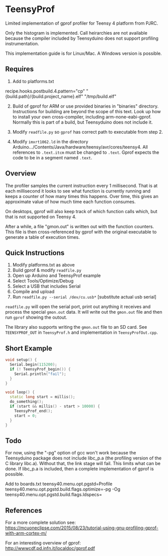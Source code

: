 TeensyProf
=====================

Limited implementation of gprof profiler for Teensy 4 platform from PJRC.

Only the histogram is implemented. Call heirarchies are not available because
the compiler included by Teensyduino does not support profiling
instrumentation.

This implementation guide is for Linux/Mac. A Windows version is possible.

Requires 
--------------

1. Add to platforms.txt

recipe.hooks.postbuild.4.pattern="cp" "{build.path}/{build.project_name}.elf" "/tmp/build.elf"

2. Build of gprof for ARM or use provided binaries in "binaries" directory. 
Instructions for building are beyond the scope of this
text. Look up how to install your own cross-compiler, including arm-none-eabi-gprof. 
Normally this is part of
a build, but Teensyduino does not include it.

3. Modify `readfile.py` so `gprof` has correct path to executable from step 2.

4. Modify `imxrt1062.ld` in the directory Arduino.../Contents/Java/hardware/teensy/avr/cores/teensy4.
All references to `.text.itcm` must be changed to `.text`. Gprof expects the code
to be in a segment named `.text`.

Overview
-------------

The profiler samples the current instruction every 1 millisecond. That is
at each millisecond it looks to see what function is currently running and
keeps a counter of how many times this happens. Over time, this gives
an approximate value of how much time each function consumes.

On desktops, gprof will also keep track of which function calls which, but
that is not supported on Teensy 4.

After a while, a file "gmon.out" is written out with the function counters.
This file is then cross-referenced by gprof with the original executable to 
generate a table of execution times.

Quick Instructions
--------------

1. Modify platforms.txt as above
2. Build gprof & modify `readfile.py`
3. Open up Arduino and TeensyProf example
4. Select Tools/Optimize/Debug
5. Select a USB that includes Serial
6. Compile and upload
7. Run `readfile.py --serial /dev/cu.usb*` [substitute actual usb serial]

`readfile.py` will open the serial port, print out anything it receives
and process the special `gmon.out` data. It will write out the `gmon.out` file and then
run `gprof` showing the outout.

The library also supports writing the `gmon.out` file to an SD card. See
`TEENSYPROF_OUT` in `TeensyProf.h` and implementation in `TeensyProfOut.cpp`.

Short Example
----------------

```C++
void setup() {
  Serial.begin(115200);
  if (! TeensyProf_begin()) {
    Serial.println("fail");
  }
}

void loop() {
  static long start = millis();
  do_something();
  if (start && millis() - start > 10000) {
    TeensyProf_end();
    start = 0;
  }
}
```

Todo
--------------

For now, using the "-pg" option of gcc
won't work because the Teensyduino package does not
include libc_p.a (the profiling version of the C library libc.a). Without that,
the link stage will fail. This limits what can be done. If libc_p.a is
included, then a complete implementation of gprof is possible.

Add to boards.txt
teensy40.menu.opt.pgstd=Profile
teensy40.menu.opt.pgstd.build.flags.optimize=-pg -Og
teensy40.menu.opt.pgstd.build.flags.ldspecs=

References
---------------

For a more complete solution see: 
https://mcuoneclipse.com/2015/08/23/tutorial-using-gnu-profiling-gprof-with-arm-cortex-m/

For an interesting overview of gprof:
http://wwwcdf.pd.infn.it/localdoc/gprof.pdf

